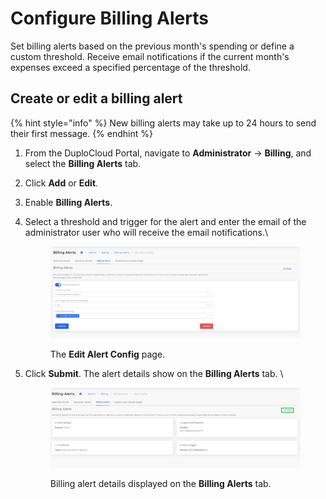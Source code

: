 # Configure Billing Alerts

Set billing alerts based on the previous month's spending or define a custom threshold. Receive email notifications if the current month's expenses exceed a specified percentage of the threshold.

## Create or edit a billing alert

{% hint style="info" %}
New billing alerts may take up to 24 hours to send their first message.
{% endhint %}

1. From the DuploCloud Portal, navigate to **Administrator** -> **Billing**, and select the **Billing Alerts** tab.&#x20;
2. Click **Add** or **Edit**.
3. Enable **Billing Alerts**.
4.  Select a threshold and trigger for the alert and enter the email of the administrator user who will receive the email notifications.\


    <figure><img src="../../../.gitbook/assets/billing alerts 2.png" alt=""><figcaption><p>The <strong>Edit Alert Config</strong> page.</p></figcaption></figure>
5.  Click **Submit**. The alert details show on the **Billing Alerts** tab. \


    <figure><img src="../../../.gitbook/assets/billing alerts 1.png" alt=""><figcaption><p>Billing alert details displayed on the <strong>Billing Alerts</strong> tab.</p></figcaption></figure>
